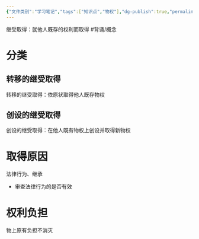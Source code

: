 ```yaml
---
{"文件类别":"学习笔记","tags":["知识点","物权"],"dg-publish":true,"permalink":"/学习笔记studyup/物权法学/继受取得/","dgPassFrontmatter":true,"created":"2024-11-01T08:33:36.965+08:00","updated":"2024-11-01T08:36:14.808+08:00"}
---
```


继受取得：就他人既存的权利而取得 #背诵/概念 
# 分类
## 转移的继受取得
转移的继受取得：依原状取得他人既存物权
## 创设的继受取得
创设的继受取得：在他人既有物权上创设并取得新物权
# 取得原因
法律行为、继承
- 审查法律行为的是否有效
# 权利负担
物上原有负担不消灭
